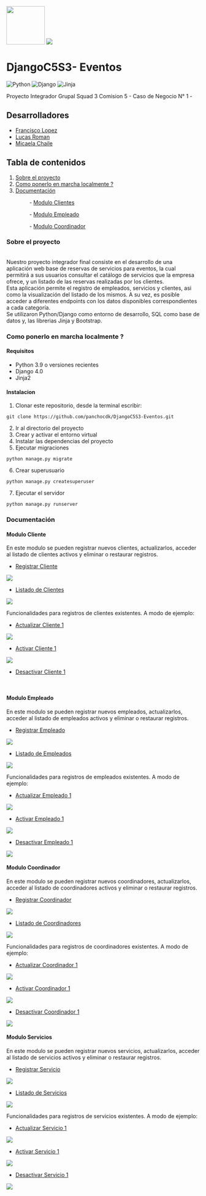 <p float="left">
<img src="static\img\logo1.jpg" width="100"/>
<img src="static\img\descarga.png"/>
</p>

# DjangoC5S3- Eventos

![Python](https://img.shields.io/badge/Python-3.9-blue?style=plastic&logo=python)
![Django](https://img.shields.io/badge/Django-4.0-green?style=plastic&logo=django)
![Jinja](https://img.shields.io/badge/Jinja2-2.0-red?style=plastic&logo=jinja)

Proyecto Integrador Grupal Squad 3 Comision 5 - Caso de Negocio N° 1  - 
## Desarrolladores
* [Francisco Lopez](https://github.com/panchocdk)
* [Lucas Roman](https://github.com/lucasromanh)
* [Micaela Chaile](https://github.com/micachailee)

## Tabla de contenidos

1. [Sobre el proyecto](#sobre-el-proyecto)
2.  [Como ponerlo en marcha localmente ?](#como-ponerlo-en-marcha-localmentecomo-ponerlo-en-)
3.  [Documentación](#documentación)

&emsp;&emsp;&emsp;&emsp; - [Modulo Clientes](#modulo-cliente)

&emsp;&emsp;&emsp;&emsp; - [Modulo Empleado](#modulo-empleado)

&emsp;&emsp;&emsp;&emsp; - [Modulo Coordinador](#modulo-coordinador)

### Sobre el proyecto
 <br/>
Nuestro proyecto integrador final consiste en el desarrollo de una aplicación web base de reservas de servicios para eventos, la cual permitirá a sus usuarios consultar el catálogo de servicios que la empresa ofrece, y un listado de las reservas realizadas por los clientes. <br /> Esta aplicación permite el registro de empleados, servicios y clientes, asi como la visualización del listado de los mismos. A su vez, es posible acceder a diferentes endpoints con los datos disponibles correspondientes a cada categoría. <br /> Se utilizaron Python/Django como entorno de desarrollo, SQL como base de datos y, las librerias Jinja y Bootstrap.

 <br/>

### Como ponerlo en marcha localmente ? 
#### Requisitos
* Python 3.9 o versiones recientes
* Django 4.0
* Jinja2
#### Instalacion
1.  Clonar este repositorio, desde la terminal escribir:
```
git clone https://github.com/panchocdk/DjangoC5S3-Eventos.git

```
2.  Ir al directorio del proyecto
3.  Crear y activar el entorno virtual
4.  Instalar las dependencias del proyecto
5.  Ejecutar migraciones
```
python manage.py migrate

```
6. Crear superusuario
```
python manage.py createsuperuser

```
7. Ejecutar el servidor 
```
python manage.py runserver

```
### Documentación 
#### Modulo Cliente
En este modulo se pueden registrar nuevos clientes, actualizarlos, acceder al listado de clientes activos y eliminar o restaurar registros.

 -  [Registrar Cliente](http://127.0.0.1:8000/crear_cliente/)

 <img src="static\img\captures\registrar_cliente.png"/>

 -  [Listado de Clientes](http://127.0.0.1:8000/listar_clientes/)

  <img src="static\img\captures\listar_clientes.png"/>

 Funcionalidades para registros de clientes existentes. A modo de ejemplo:

 -  [Actualizar Cliente 1](http://127.0.0.1:8000/actualizar_cliente/1)

<img src="static\img\captures\actualizar_cliente.png"/>

 -  [Activar Cliente 1](http://127.0.0.1:8000/activar_cliente/1)

<img src="static\img\captures\activar_cliente.png"/>

 -  [Desactivar Cliente 1](http://127.0.0.1:8000/desactivar_cliente/1)

 <br/>

#### Modulo Empleado
En este modulo se pueden registrar nuevos empleados, actualizarlos, acceder al listado de empleados activos y eliminar o restaurar registros.

 -  [Registrar Empleado](http://127.0.0.1:8000/crear_empleado/)

 <img src="static\img\captures\registrar_empleado.png"/>

 -  [Listado de Empleados](http://127.0.0.1:8000/listar_empleados/)

  <img src="static\img\captures\listar_empleados.png"/>

 Funcionalidades para registros de empleados existentes. A modo de ejemplo:

 -  [Actualizar Empleado 1](http://127.0.0.1:8000/actualizar_empleado/1)

<img src="static\img\captures\actualizar_empleado.png"/>

 -  [Activar Empleado 1](http://127.0.0.1:8000/activar_empleado/1)

<img src="static\img\captures\activar_empleado.png"/>

 -  [Desactivar Empleado 1](http://127.0.0.1:8000/desactivar_empleado/1)

<img src="static\img\captures\desactivar_empleado.png"/>

 <br/>

 #### Modulo Coordinador
En este modulo se pueden registrar nuevos coordinadores, actualizarlos, acceder al listado de coordinadores activos y eliminar o restaurar registros.

 -  [Registrar Coordinador](http://127.0.0.1:8000/crear_coordinador/)

 <img src="static\img\captures\registrar_coordinador.png"/>

 -  [Listado de Coordinadores](http://127.0.0.1:8000/listar_coordinadores/)

  <img src="static\img\captures\listar_coordinadores.png"/>

 Funcionalidades para registros de coordinadores existentes. A modo de ejemplo:

 -  [Actualizar Coordinador 1](http://127.0.0.1:8000/actualizar_coordinador/1)

<img src="static\img\captures\actualizar_coordinador.png"/>

 -  [Activar Coordinador 1](http://127.0.0.1:8000/activar_coordinador/1)

<img src="static\img\captures\activar_coordinador.png"/>

 -  [Desactivar Coordinador 1](http://127.0.0.1:8000/desactivar_coordinador/1)

<img src="static\img\captures\desactivar_coordinador.png"/>
 
 <br/>

 #### Modulo Servicios
En este modulo se pueden registrar nuevos servicios, actualizarlos, acceder al listado de servicios activos y eliminar o restaurar registros.

 -  [Registrar Servicio](http://127.0.0.1:8000/crear_servicio/)

 <img src="static\img\captures\registrar_servicio.png"/>

 -  [Listado de Servicios](http://127.0.0.1:8000/listar_servicios/)

  <img src="static\img\captures\listar_servicios.png"/>

 Funcionalidades para registros de servicios existentes. A modo de ejemplo:

 -  [Actualizar Servicio 1](http://127.0.0.1:8000/actualizar_servicio/1)

<img src="static\img\captures\actualizar_servicio.png"/>

 -  [Activar Servicio 1](http://127.0.0.1:8000/activar_servicio/1)

<img src="static\img\captures\activar_servicio.png"/>

 -  [Desactivar Servicio 1](http://127.0.0.1:8000/desactivar_servicio/1)

<img src="static\img\captures\desactivar_servicio.png"/>
 